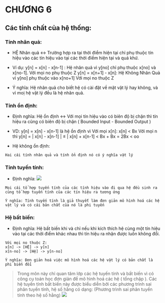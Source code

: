 # CHƯƠNG 6

## Các tính chất của hệ thống:

### Tính nhân quả:

- HỆ Nhân quả <-> Trường hợp ra tại thời điểm hiện tại chỉ phụ thuộc tín hiệu vào các tín hiệu vào tại các thời điểm hiện tại và quá khứ.
- Ví dụ: y[n] = x[n] - x[n-1] : Hệ nhân quả vì y[no] chỉ phụ thuộc x[no] và x[no-1]. Với mọi no phụ thuộc Z
  y[n] = x[n+1] - x[n]: Hệ Không Nhân Quả vì y[no] phụ thuộc vào x[no+1] Với mọi no thuộc Z

- Ý nghĩa: Hệ nhân quả cho biết hệ có cài đặt về mặt vật lý hay không, và vì moị hệ vật lý đều là hệ nhân quả.

### Tính ổn định:

- Định nghĩa: Hệ ổn định <-> Với mọi tín hiệu vào có biên độ bị chặn thì tín hiệu ra cũng có biên độ bị chặn ( Bounded Input - Bounded Output )
- VD: y[n] = x[n] - x[n-1] là hệ ổn định vì Với mọi x[n]: x[n] < Bx Với mọi n
  thì y[n] = | x[n] - x[n-1] | ≤ | x[n] + x[n-1] < Bx + Bx = 2Bx < oo

- Hệ không ổn định:

`Hai cái tính nhân quả và tính ổn định nó có ý nghĩa vật lý`

### Tính tuyến tính:

- Định nghĩa:
  ![](https://photos.google.com/photo/AF1QipPbBJwvE_tHcB0LpyhLSiTQY8_dB9ED7UOUeSjk)

`Mọi cái tổ hợp tuyến tính của các tính hiệu vào đi qua hệ đều sinh ra cùng tổ hợp tuyến tính của các tín hiệu ra tương ứng`

`Ý nghĩa: Tính tuyến tính là giả thuyết làm đơn giản mô hình hoá các hệ vật lý và có cái bản chất của nó là phi tuyến`

### Hệ bất biến:

- Định nghĩa: Hệ bất biến khi và chỉ nếu khi kích thích hệ cùng một tín hiệu vào tại các thời điểm khác nhau thì tín hiệu ra nhận được luôn không đổi.

```
Với mọi no thuộc Z:
x[n] -> [HỆ] -> y[n]
x[n-no] -> [Hệ] -> y[n-no]
```

`Ý nghĩa: Đơn giản hoá việc mô hình hoá các hệ vật lý có bản chất là phi biến đổi`

> Trong môn này chỉ quan tâm lớp các hệ tuyến tính và bất biến vì có công cụ toán học đơn giản để mô hình hoá các hệ ( tổng chập ). Các hệ tuyến tính bất biến này được biểu diễn bởi các phương trình sai phân tuyến tính, hệ số hằng có dạng: (Phương trình sai phân tuyến tính theo hệ số hằng)
> ![](https://image.slidesharecdn.com/chuong1-111101233213-phpapp02/95/xu-l-tn-hiu-s-28-728.jpg?cb=1320190888)
